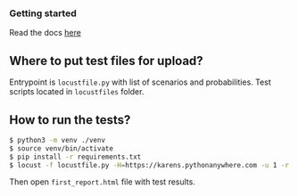 ### Getting started 
Read the docs [here](https://docs.locust.io/en/stable/quickstart.html)

## Where to put test files for upload?
Entrypoint is `locustfile.py` with list of scenarios and probabilities.
Test scripts located in `locustfiles` folder.

## How to run the tests?
```sh
$ python3 -m venv ./venv 
$ source venv/bin/activate
$ pip install -r requirements.txt
$ locust -f locustfile.py -H=https://karens.pythonanywhere.com -u 1 -r 1 --headless --run-time=30s --print-stats --csv=first_report --logfile=first_report.log --log-transactions-in-file --html=first_report.html --csv-full-history --check-fail-ratio
```
Then open `first_report.html` file with test results.  
